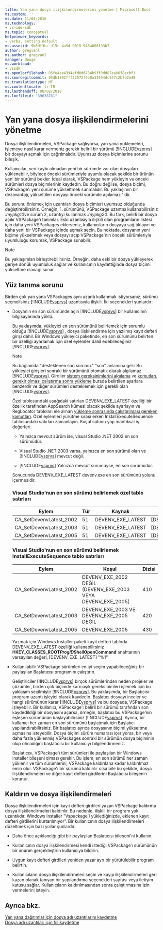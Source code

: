 ```yaml
---
title: Yan yana dosya ilişkilendirmelerini yönetme | Microsoft Docs
ms.custom: ''
ms.date: 11/04/2016
ms.technology:
- vs-ide-sdk
ms.topic: conceptual
helpviewer_keywords:
- verbs, setting default
ms.assetid: 9b6df3bc-d15c-4a5d-9015-948a806193b7
author: gregvanl
ms.author: gregvanl
manager: douge
ms.workload:
- vssdk
ms.openlocfilehash: 05fe4ee4394efd0d6784b9ff0dd87eab6f8ecbf1
ms.sourcegitcommit: 06db1892fff22572f0b0a11994dc547c2b7e2a48
ms.translationtype: MT
ms.contentlocale: tr-TR
ms.lasthandoff: 08/08/2018
ms.locfileid: "39638781"
---
```

# <a name="manage-side-by-side-file-associations"></a>Yan yana dosya ilişkilendirmelerini yönetme
Dosya ilişkilendirmeleri, VSPackage sağlıyorsa, yan yana yüklemeleri, işlemeye nasıl karar vermeniz gerekir belirli bir sürümü [!INCLUDE[vsprvs](../code-quality/includes/vsprvs_md.md)] bir dosyayı açmak için çağrılmalıdır. Uyumsuz dosya biçimlerine sorunu bileşik.  
  
 Kullanıcılar, veri kaybı olmadan yeni bir sürümde var olan dosyaları yüklenebilir, böylece önceki sürümleriyle uyumlu olacak şekilde bir ürünün yeni bir sürümü bekler. İdeal olarak, VSPackage hem yükleyin ve önceki sürümleri dosya biçimlerinin kaydedin. Bu doğru değilse, dosya biçimi, VSPackage'ı yeni sürüme yükseltmek sunmalıdır. Bu yaklaşımın bir dezavantajı, yükseltilen dosyayı önceki sürümde açılamaz ' dir.  
  
 Bu sorunu önlemek için uzantıları dosya biçimleri uyumsuz olduğunda değiştirebilirsiniz. Örneğin, 1. sürümünü, VSPackage uzantısı kullanabilirsiniz *.mypkg10*ve sürüm 2, uzantıyı kullanmak *.mypkg20*. Bu fark, belirli bir dosya açılır VSPackage'ı tanımlar. Eski uzantısıyla ilişkili olan programların listesi için daha yeni VSPackages eklerseniz, kullanıcıların dosyaya sağ tıklayın ve daha yeni bir VSPackage içinde açmak seçin. Bu noktada, dosyanın yeni biçime yükseltmek veya dosyayı açıp VSPackage'nın önceki sürümleriyle uyumluluğu korumak, VSPackage sunabilir.  
  
> [!NOTE]
>  Bu yaklaşımları birleştirebilirsiniz. Örneğin, daha eski bir dosya yükleyerek geriye dönük uyumluluk sağlar ve kullanıcının kaydettiğinde dosya biçimi yükseltme olanağı sunar.  
  
## <a name="face-the-problem"></a>Yüz tanıma sorunu  
 Birden çok yan yana VSPackages aynı uzantı kullanmak istiyorsanız, sürümü seçmelisiniz [!INCLUDE[vsprvs](../code-quality/includes/vsprvs_md.md)] uzantısıyla ilişkili. İki seçenekleri şunlardır:  
  
-   Dosyanın en son sürümünde açın [!INCLUDE[vsprvs](../code-quality/includes/vsprvs_md.md)] bir kullanıcının bilgisayarında yüklü.  
  
     Bu yaklaşımda, yükleyici en son sürümünü belirlemek için sorumlu olduğu [!INCLUDE[vsprvs](../code-quality/includes/vsprvs_md.md)] , dosya ilişkilendirme için yazılmış kayıt defteri girişi dahil. Bir Windows yükleyici paketinde, en son sürümünü belirten bir özelliği ayarlamak için özel eylemler dahil edebileceğiniz [!INCLUDE[vsprvs](../code-quality/includes/vsprvs_md.md)].  
  
    > [!NOTE]
    >  Bu bağlamda "desteklenen son sürümü." "son" anlamına gelir Bu yükleyici girişleri sonraki bir sürümünü otomatik olarak algılamaz [!INCLUDE[vsprvs](../code-quality/includes/vsprvs_md.md)]. Girdiler [sistem gereksinimlerini algılama](../extensibility/internals/detecting-system-requirements.md) ve [komutları, gerekir olması çalıştırma sonra yükleme](../extensibility/internals/commands-that-must-be-run-after-installation.md) burada belirtilen ayarlara benzerdir ve diğer sürümleri desteklemek için gerekli olan [!INCLUDE[vsprvs](../code-quality/includes/vsprvs_md.md)].  
  
     Özel tablosundaki aşağıdaki satırları DEVENV_EXE_LATEST özelliği bir özellik tarafından AppSearch kümesi olacak şekilde ayarlayın ve RegLocator tabloları ele alınan [yükleme sonrasında çalıştırılması gereken komutları](../extensibility/internals/commands-that-must-be-run-after-installation.md). Özel eylemleri yürütme sırası erken InstallExecuteSequence tablosundaki satırları zamanlayın. Koşul sütunu yap mantıksal iş değerleri:  
  
    -   Yalnızca mevcut sürüm ise, visual Studio .NET 2002 en son sürümüdür.  
  
    -   Visual Studio .NET 2003 varsa, yalnızca en son sürümü olan ve [!INCLUDE[vsprvs](../code-quality/includes/vsprvs_md.md)] mevcut değil.  
  
    -   [!INCLUDE[vsprvs](../code-quality/includes/vsprvs_md.md)] Yalnızca mevcut sürümüyse, en son sürümüdür.  
  
     Sonucunda DEVENV_EXE_LATEST devenv.exe en son sürümünü yolunu içermesidir.  
  
    ### <a name="customaction-table-rows-that-determine-the-latest-version-of-visual-studio"></a>Visual Studio'nun en son sürümü belirlemek özel tablo satırları  
  
    |Eylem|Tür|Kaynak|Hedef|  
    |------------|----------|------------|------------|  
    |CA_SetDevenvLatest_2002|51|DEVENV_EXE_LATEST|[DEVENV_EXE_2002]|  
    |CA_SetDevenvLatest_2003|51|DEVENV_EXE_LATEST|[DEVENV_EXE_2003]|  
    |CA_SetDevenvLatest_2005|51|DEVENV_EXE_LATEST|[DEVENV_EXE_2005]|  
  
    ### <a name="installexecutesequence-table-rows-that-determine-the-latest-version-of-visual-studio"></a>Visual Studio'nun en son sürümü belirlemek InstallExecuteSequence tablo satırları  
  
    |Eylem|Koşul|Dizisi|  
    |------------|---------------|--------------|  
    |CA_SetDevenvLatest_2002|DEVENV_EXE_2002 DEĞİL (DEVENV_EXE_2003 VEYA DEVENV_EXE_2005)|410|  
    |CA_SetDevenvLatest_2003|DEVENV_EXE_2003 VE DEVENV_EXE_2005 DEĞİL|420|  
    |CA_SetDevenvLatest_2005|DEVENV_EXE_2005|430|  
  
     Yazmak için Windows Installer paketi kayıt defteri tabloda DEVENV_EXE_LATEST özelliği kullanabilirsiniz **HKEY_CLASSES_ROOT*ProgID*ShellOpenCommand** anahtarının varsayılan değeri, [DEVENV_EXE_LATEST] "%1"  
  
-   Kullanılabilir VSPackage sürümleri en iyi seçim yapabileceğiniz bir paylaşılan Başlatıcısı programını çalıştırın.  
  
     Geliştiriciler [!INCLUDE[vsprvs](../code-quality/includes/vsprvs_md.md)] birçok sürümlerinden neden projeler ve çözümler, birden çok biçimde karmaşık gereksinimleri işlemek için bu yaklaşım seçilmiştir [!INCLUDE[vsprvs](../code-quality/includes/vsprvs_md.md)]. Bu yaklaşımda, bir Başlatıcısı program uzantı işleyici olarak kaydedin. Başlatıcı dosyayı inceler ve hangi sürümünün karar [!INCLUDE[vsprvs](../code-quality/includes/vsprvs_md.md)] ve bu dosyada, VSPackage işleyebilir. Bir kullanıcı, VSPackage'ı belirli bir sürümü tarafından son kaydedildiği bir dosyasını açarsa, örneğin, başlatıcı bu VSPackage'nın eşleşen sürümünün başlayabilirsiniz [!INCLUDE[vsprvs](../code-quality/includes/vsprvs_md.md)]. Ayrıca, bir kullanıcı her zaman en son sürümünü başlatmak için Başlatıcı yapılandırabilirsiniz. Bir başlatıcı ayrıca dosyasının biçimi yükseltme açmasına isteyebilir. Dosya biçimi sürüm numarası içeriyorsa, bir veya daha fazla yüklenmiş VSPackages sonraki bir sürümün dosya biçiminin olup olmadığını başlatıcısı bir kullanıcıyı bilgilendirmeniz.  
  
     Başlatıcısı, VSPackage'ı tüm sürümleri ile paylaşılan bir Windows Installer bileşeni olması gerekir. Bu işlem, en son sürümü her zaman yüklenir ve tüm sürümlerini, VSPackage kaldırılana kadar kaldırılmaz emin olur. VSPackage'ı bir sürümü kaldırılır olsa bile bu şekilde, dosya ilişkilendirmeleri ve diğer kayıt defteri girdilerini Başlatıcısı bileşenin korunur.  
  
## <a name="uninstall-and-file-associations"></a>Kaldırın ve dosya ilişkilendirmeleri  
 Dosya ilişkilendirmeleri için kayıt defteri girdileri yazan VSPackage kaldırma dosya ilişkilendirmeleri kaldırılır. Bu nedenle, ilişkili bir program yok uzantılıdır. Windows Installer "Vspackage'i yüklediğinizde, eklenen kayıt defteri girdilerini kurtarılmıyor". Bir kullanıcının dosya ilişkilendirmeleri düzeltmek için bazı yollar şunlardır:  
  
-   Daha önce açıklandığı gibi bir paylaşılan Başlatıcısı bileşeni'ni kullanın.  
  
-   Kullanıcının dosya ilişkilendirmesi kendi istediği VSPackage'ı sürümünün bir onarım gerçekleştirin kullanıcıya bildirin.  
  
-   Uygun kayıt defteri girdileri yeniden yazar ayrı bir yürütülebilir program belirtin.  
  
-   Kullanıcıların dosya ilişkilendirmeleri seçin ve kayıp ilişkilendirmeleri geri kazan olanak tanıyan bir yapılandırma seçenekleri sayfası veya iletişim kutusu sağlar. Kullanıcıların kaldırılmasından sonra çalıştırmasına izin vermelerini isteyin.  
  
## <a name="see-also"></a>Ayrıca bkz.  
 [Yan yana dağıtımlar için dosya adı uzantılarını kaydetme](../extensibility/registering-file-name-extensions-for-side-by-side-deployments.md)   
 [Dosya adı uzantıları için fiil kaydetme](../extensibility/registering-verbs-for-file-name-extensions.md)